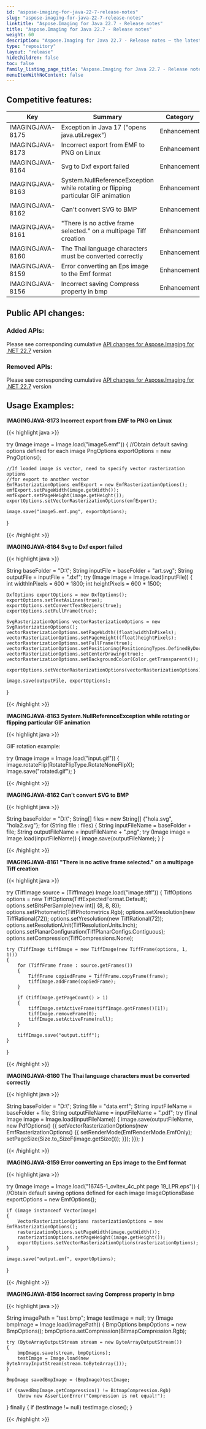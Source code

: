 ```yaml
---
id: "aspose-imaging-for-java-22-7-release-notes"
slug: "aspose-imaging-for-java-22-7-release-notes"
linktitle: "Aspose.Imaging for Java 22.7 - Release notes"
title: "Aspose.Imaging for Java 22.7 - Release notes"
weight: 60
description: "Aspose.Imaging for Java 22.7 - Release notes – the latest updates and fixes."
type: "repository"
layout: "release"
hideChildren: false
toc: false
family_listing_page_title: "Aspose.Imaging for Java 22.7 - Release notes"
menuItemWithNoContent: false
---
```


## Competitive features:


| **Key**         | **Summary**                                                                                                                                                              | **Category** |
|-----------------|--------------------------------------------------------------------------------------------------------------------------------------------------------------------------|--------------|
| IMAGINGJAVA-8175 | Exception in Java 17 ("opens java.util.regex")                                                                                                                                  | Enhancement      |
| IMAGINGJAVA-8173 | Incorrect export from EMF to PNG on Linux                                                                                                                                  | Enhancement      |
| IMAGINGJAVA-8164 | Svg to Dxf export failed                                                                                                                                  | Enhancement      |
| IMAGINGJAVA-8163 | System.NullReferenceException while rotating or flipping particular GIF animation                                                                                                                                  | Enhancement      |
| IMAGINGJAVA-8162 | Can't convert SVG to BMP                                                                                                                                  | Enhancement      |
| IMAGINGJAVA-8161 | "There is no active frame selected." on a multipage Tiff creation                                                                                                                                  | Enhancement      |
| IMAGINGJAVA-8160 | The Thai language characters must be converted correctly                                                                                                                                  | Enhancement      |
| IMAGINGJAVA-8159 | Error converting an Eps image to the Emf format                                                                                                                                  | Enhancement      |
| IMAGINGJAVA-8156 | Incorrect saving Compress property in bmp                                                                                                                                  | Enhancement      |

## Public API changes:

### Added APIs:

Please see corresponding cumulative [API changes for Aspose.Imaging for .NET 22.7](/imaging/net/release-notes/2022/aspose-imaging-for-net-22-7-release-notes/) version

### Removed APIs:

Please see corresponding cumulative [API changes for Aspose.Imaging for .NET 22.7](/imaging/net/release-notes/2022/aspose-imaging-for-net-22-7-release-notes/) version

## Usage Examples:

**IMAGINGJAVA-8173 Incorrect export from EMF to PNG on Linux**

{{< highlight java >}}

try (Image image = Image.load("image5.emf"))
{
	//Obtain default saving options defined for each image
	PngOptions exportOptions = new PngOptions();

	//If loaded image is vector, need to specify vector rasterization options
	//for export to another vector
	EmfRasterizationOptions emfExport = new EmfRasterizationOptions();
	emfExport.setPageWidth(image.getWidth());
	emfExport.setPageHeight(image.getHeight());
	exportOptions.setVectorRasterizationOptions(emfExport);

	image.save("image5.emf.png", exportOptions);
}

{{< /highlight >}}

**IMAGINGJAVA-8164 Svg to Dxf export failed**

{{< highlight java >}}

String baseFolder = "D:\\";
String inputFile = baseFolder + "art.svg";
String outputFile = inputFile + ".dxf";
try (Image image = Image.load(inputFile))
{
	int widthInPixels = 600 * 1800;
	int heightPixels = 600 * 1500;

	DxfOptions exportOptions = new DxfOptions();
	exportOptions.setTextAsLines(true);
	exportOptions.setConvertTextBeziers(true);
	exportOptions.setFullFrame(true);

	SvgRasterizationOptions vectorRasterizationOptions = new SvgRasterizationOptions();
	vectorRasterizationOptions.setPageWidth((float)widthInPixels);
	vectorRasterizationOptions.setPageHeight((float)heightPixels);
	vectorRasterizationOptions.setFullFrame(true);
	vectorRasterizationOptions.setPositioning(PositioningTypes.DefinedByDocument);
	vectorRasterizationOptions.setCenterDrawing(true);
	vectorRasterizationOptions.setBackgroundColor(Color.getTransparent());

	exportOptions.setVectorRasterizationOptions(vectorRasterizationOptions);

	image.save(outputFile, exportOptions);
}

{{< /highlight >}}

**IMAGINGJAVA-8163 System.NullReferenceException while rotating or flipping particular GIF animation**

{{< highlight java >}}

GIF rotation example:

try (Image image = Image.load("input.gif"))
{
    image.rotateFlip(RotateFlipType.RotateNoneFlipX);
    image.save("rotated.gif");
}

{{< /highlight >}}

**IMAGINGJAVA-8162 Can't convert SVG to BMP**

{{< highlight java >}}

String baseFolder = "D:\\";
String[] files = new String[] {"hola.svg", "hola2.svg"};
for (String file : files)
{
    String inputFileName = baseFolder + file;
    String outputFileName = inputFileName + ".png";
    try (Image image = Image.load(inputFileName))
    {
        image.save(outputFileName);
    }
}

{{< /highlight >}}

**IMAGINGJAVA-8161 "There is no active frame selected." on a multipage Tiff creation**

{{< highlight java >}}

try (TiffImage source = (TiffImage) Image.load("image.tiff"))
{
	TiffOptions options = new TiffOptions(TiffExpectedFormat.Default);
	options.setBitsPerSample(new int[] {8, 8, 8});
	options.setPhotometric(TiffPhotometrics.Rgb);
	options.setXresolution(new TiffRational(72));
	options.setYresolution(new TiffRational(72));
	options.setResolutionUnit(TiffResolutionUnits.Inch);
	options.setPlanarConfiguration(TiffPlanarConfigs.Contiguous);
	options.setCompression(TiffCompressions.None);

	try (TiffImage tiffImage = new TiffImage(new TiffFrame(options, 1, 1)))
	{
		for (TiffFrame frame : source.getFrames())
		{
			TiffFrame copiedFrame = TiffFrame.copyFrame(frame);
			tiffImage.addFrame(copiedFrame);
		}

		if (tiffImage.getPageCount() > 1)
		{
			tiffImage.setActiveFrame(tiffImage.getFrames()[1]);
			tiffImage.removeFrame(0);
			tiffImage.setActiveFrame(null);
		}

		tiffImage.save("output.tiff");
	}
}

{{< /highlight >}}

**IMAGINGJAVA-8160 The Thai language characters must be converted correctly**

{{< highlight java >}}

String baseFolder = "D:\\";
String file = "data.emf";
String inputFileName = baseFolder + file;
String outputFileName = inputFileName + ".pdf";
try (final Image image = Image.load(inputFileName))
{
	image.save(outputFileName, new PdfOptions()
	{{
		setVectorRasterizationOptions(new EmfRasterizationOptions()
		{{
			setRenderMode(EmfRenderMode.EmfOnly);
			setPageSize(Size.to_SizeF(image.getSize()));
		}});
	}});
}

{{< /highlight >}}

**IMAGINGJAVA-8159 Error converting an Eps image to the Emf format**

{{< highlight java >}}

try (Image image = Image.load("16745-1_ovitex_4c_pht page 19_LPR.eps"))
{
    //Obtain default saving options defined for each image
    ImageOptionsBase exportOptions = new EmfOptions();

    if (image instanceof VectorImage)
    {
        VectorRasterizationOptions rasterizationOptions = new EmfRasterizationOptions();
        rasterizationOptions.setPageWidth(image.getWidth());
        rasterizationOptions.setPageHeight(image.getHeight());
        exportOptions.setVectorRasterizationOptions(rasterizationOptions);
    }

    image.save("output.emf", exportOptions);
}

{{< /highlight >}}

**IMAGINGJAVA-8156 Incorrect saving Compress property in bmp**

{{< highlight java >}}

String imagePath = "test.bmp";
Image testImage = null;
try (Image bmpImage = Image.load(imagePath))
{
	BmpOptions bmpOptions = new BmpOptions();
	bmpOptions.setCompression(BitmapCompression.Rgb);

	try (ByteArrayOutputStream stream = new ByteArrayOutputStream())
	{
		bmpImage.save(stream, bmpOptions);
		testImage = Image.load(new ByteArrayInputStream(stream.toByteArray()));
	}

	BmpImage savedBmpImage = (BmpImage)testImage;

	if (savedBmpImage.getCompression() != BitmapCompression.Rgb)
		throw new AssertionError("Compression is not equal!");
}
finally
{
	if (testImage != null)
		testImage.close();
}

{{< /highlight >}}
